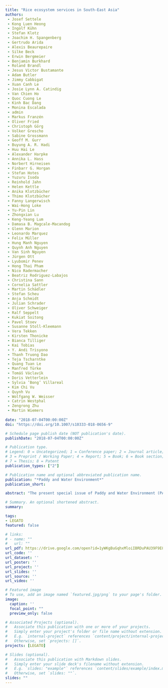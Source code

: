 ```yaml
---
title: "Rice ecosystem services in South-East Asia"
authors:
 - Josef Settele
 - Kong Luen Heong
 - Ingolf Kühn
 - Stefan Klotz
 - Joachim H. Spangenberg
 - Gertrudo Arida
 - Alexis Beaurepaire
 - Silke Beck
 - Erwin Bergmeier
 - Benjamin Burkhard
 - Roland Brandl
 - Jesus Victor Bustamante
 - Adam Butler
 - Jimmy Cabbigat
 - Xuan Canh Le
 - Josie Lynn A. Catindig
 - Van Chien Ho
 - Quoc Cuong Le
 - Kinh Bac Dang
 - Monina Escalada
 - admin
 - Markus Franzén
 - Oliver Fried
 - Christoph Görg
 - Volker Grescho
 - Sabine Grossmann
 - Geoff M. Gurr
 - Buyung A. R. Hadi
 - Huu Hai Le
 - Alexander Harpke
 - Annika L. Hass
 - Norbert Hirneisen
 - Finbarr G. Horgan
 - Stefan Hotes
 - Yuzuru Isoda
 - Reinhold Jahn
 - Helen Kettle
 - Anika Klotzbücher
 - Thimo Klotzbücher
 - Fanny Langerwisch
 - Wai-Hong Loke
 - Yu-Pin Lin
 - Zhongxian Lu
 - Keng-Yeang Lum
 - Damasa B. Magcale-Macandog
 - Glenn Marion
 - Leonardo Marquez
 - Felix Müller
 - Hung Manh Nguyen
 - Quynh Anh Nguyen
 - Van Sinh Nguyen
 - Jürgen Ott
 - Lyubomir Penev
 - Hong Thai Pham
 - Nico Radermacher
 - Beatriz Rodriguez-Labajos
 - Christina Sann
 - Cornelia Sattler
 - Martin Schädler
 - Stefan Scheu
 - Anja Schmidt
 - Julian Schrader
 - Oliver Schweiger
 - Ralf Seppelt
 - Kukiat Soitong
 - Pavel Stoev
 - Susanne Stoll-Kleemann
 - Vera Tekken
 - Kirsten Thonicke
 - Bianca Tilliger
 - Kai Tobias
 - Y. Andi Trisyono
 - Thanh Truong Dao
 - Teja Tscharntke
 - Quang Tuan Le
 - Manfred Türke
 - Tomáš Václavík
 - Doris Vetterlein
 - Sylvia ’Bong’ Villareal
 - Kim Chi Vu
 - Quynh Vu
 - Wolfgang W. Weisser
 - Catrin Westphal
 - Zengrong Zhu
 - Martin Wiemers
 
date: "2018-07-04T00:00:00Z"
doi: "https://doi.org/10.1007/s10333-018-0656-9"

# Schedule page publish date (NOT publication's date).
publishDate: "2018-07-04T00:00:00Z"

# Publication type.
# Legend: 0 = Uncategorized; 1 = Conference paper; 2 = Journal article;
# 3 = Preprint / Working Paper; 4 = Report; 5 = Book; 6 = Book section;
# 7 = Thesis; 8 = Patent
publication_types: ["2"]

# Publication name and optional abbreviated publication name.
publication: "*Paddy and Water Environment*"
publication_short:

abstract: "The present special issue of Paddy and Water Environment (PAWE) focuses on Ecosystem Services in Irrigated Rice Landscapes as dealt with in the project “LEGATO—Land-use intensity and Ecological enGineering—Assessment Tools for risks and Opportunities in irrigated rice based production systems’’ (Settele et al. 2015; http://www.legato-project.net/). The project aimed at advancing long-term sustainable development of irrigated rice landscapes against risks arising from multiple aspects of global change. It encompassed 20 contract partners from six countries and two international organisations as core members as well as numerous associated partners and/or advisory board members (see addresses of authors). LEGATO was part of the framework programme ‘FONA—Research for Sustainability’ (a funding scheme of the German Federal Ministry of Education and Research—BMBF) and was supported by GLUES—the scientific coordination and synthesis project (http://modul-a.nachhaltiges-landmanagement.de/en/scientific-coordination-glues/)."

# Summary. An optional shortened abstract.
summary: 

tags:
- LEGATO
featured: false

# links:
# - name: ""
#   url: ""
url_pdf: https://drive.google.com/open?id=1yWKgBuGqhxMloiIBRDuPAU39F9E8MKrn
url_code: ''
url_dataset: ''
url_poster: ''
url_project: ''
url_slides: ''
url_source: ''
url_video: ''

# Featured image
# To use, add an image named `featured.jpg/png` to your page's folder. 
image:
  caption: ''
  focal_point: ""
  preview_only: false

# Associated Projects (optional).
#   Associate this publication with one or more of your projects.
#   Simply enter your project's folder or file name without extension.
#   E.g. `internal-project` references `content/project/internal-project/index.md`.
#   Otherwise, set `projects: []`.
projects: [LEGATO]

# Slides (optional).
#   Associate this publication with Markdown slides.
#   Simply enter your slide deck's filename without extension.
#   E.g. `slides: "example"` references `content/slides/example/index.md`.
#   Otherwise, set `slides: ""`.
slides: ""
---
```



